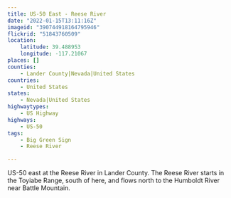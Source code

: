 ```yaml
---
title: US-50 East - Reese River
date: "2022-01-15T13:11:16Z"
imageid: "390744918164795946"
flickrid: "51843760509"
location:
    latitude: 39.488953
    longitude: -117.21067
places: []
counties:
    - Lander County|Nevada|United States
countries:
    - United States
states:
    - Nevada|United States
highwaytypes:
    - US Highway
highways:
    - US-50
tags:
    - Big Green Sign
    - Reese River

---
```

US-50 east at the Reese River in Lander County.  The Reese River starts in the Toyiabe Range, south of here, and flows north to the Humboldt River near Battle Mountain.